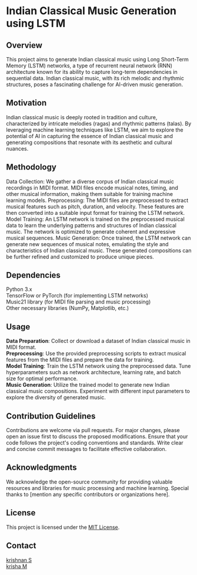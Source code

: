 # Indian Classical Music Generation using LSTM
## Overview
This project aims to generate Indian classical music using Long Short-Term Memory (LSTM) networks, a type of recurrent neural network (RNN) architecture known for its ability to capture long-term dependencies in sequential data. Indian classical music, with its rich melodic and rhythmic structures, poses a fascinating challenge for AI-driven music generation.

## Motivation
Indian classical music is deeply rooted in tradition and culture, characterized by intricate melodies (ragas) and rhythmic patterns (talas). By leveraging machine learning techniques like LSTM, we aim to explore the potential of AI in capturing the essence of Indian classical music and generating compositions that resonate with its aesthetic and cultural nuances.

## Methodology
Data Collection: We gather a diverse corpus of Indian classical music recordings in MIDI format. MIDI files encode musical notes, timing, and other musical information, making them suitable for training machine learning models.
Preprocessing: The MIDI files are preprocessed to extract musical features such as pitch, duration, and velocity. These features are then converted into a suitable input format for training the LSTM network.
Model Training: An LSTM network is trained on the preprocessed musical data to learn the underlying patterns and structures of Indian classical music. The network is optimized to generate coherent and expressive musical sequences.
Music Generation: Once trained, the LSTM network can generate new sequences of musical notes, emulating the style and characteristics of Indian classical music. These generated compositions can be further refined and customized to produce unique pieces.
## Dependencies
Python 3.x  
TensorFlow or PyTorch (for implementing LSTM networks)  
Music21 library (for MIDI file parsing and music processing)  
Other necessary libraries (NumPy, Matplotlib, etc.)     
## Usage
**Data Preparation**: Collect or download a dataset of Indian classical music in MIDI format.      
**Preprocessing**: Use the provided preprocessing scripts to extract musical features from the MIDI files and prepare the data for training.     
**Model Training**: Train the LSTM network using the preprocessed data. Tune hyperparameters such as network architecture, learning rate, and batch size for optimal performance.           
**Music Generation**: Utilize the trained model to generate new Indian classical music compositions. Experiment with different input parameters to explore the diversity of generated music.
## Contribution Guidelines
Contributions are welcome via pull requests.
For major changes, please open an issue first to discuss the proposed modifications.
Ensure that your code follows the project's coding conventions and standards.
Write clear and concise commit messages to facilitate effective collaboration.
## Acknowledgments
We acknowledge the open-source community for providing valuable resources and libraries for music processing and machine learning.
Special thanks to [mention any specific contributors or organizations here].
## License
This project is licensed under the [MIT License](https://github.com/Krishnann-s/Music-Generation-using-LSTM?tab=MIT-1-ov-file#readme).

## Contact
[krishnan S](https://github.com/Krishnann-s)  
[krisha M](https://github.com/Krisha-0007)